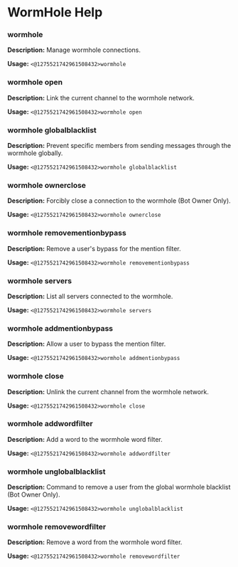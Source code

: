 # WormHole Help

### wormhole

**Description:** Manage wormhole connections.

**Usage:** `<@1275521742961508432>wormhole`

### wormhole open

**Description:** Link the current channel to the wormhole network.

**Usage:** `<@1275521742961508432>wormhole open`

### wormhole globalblacklist

**Description:** Prevent specific members from sending messages through the wormhole globally.

**Usage:** `<@1275521742961508432>wormhole globalblacklist`

### wormhole ownerclose

**Description:** Forcibly close a connection to the wormhole (Bot Owner Only).

**Usage:** `<@1275521742961508432>wormhole ownerclose`

### wormhole removementionbypass

**Description:** Remove a user's bypass for the mention filter.

**Usage:** `<@1275521742961508432>wormhole removementionbypass`

### wormhole servers

**Description:** List all servers connected to the wormhole.

**Usage:** `<@1275521742961508432>wormhole servers`

### wormhole addmentionbypass

**Description:** Allow a user to bypass the mention filter.

**Usage:** `<@1275521742961508432>wormhole addmentionbypass`

### wormhole close

**Description:** Unlink the current channel from the wormhole network.

**Usage:** `<@1275521742961508432>wormhole close`

### wormhole addwordfilter

**Description:** Add a word to the wormhole word filter.

**Usage:** `<@1275521742961508432>wormhole addwordfilter`

### wormhole unglobalblacklist

**Description:** Command to remove a user from the global wormhole blacklist (Bot Owner Only).

**Usage:** `<@1275521742961508432>wormhole unglobalblacklist`

### wormhole removewordfilter

**Description:** Remove a word from the wormhole word filter.

**Usage:** `<@1275521742961508432>wormhole removewordfilter`

